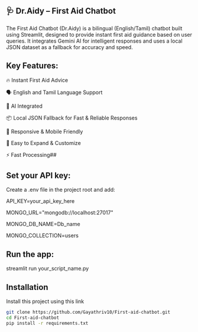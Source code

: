 ## 🩺 Dr.Aidy – First Aid Chatbot
The First Aid Chatbot (Dr.Aidy) is a bilingual (English/Tamil) chatbot built using Streamlit, designed to provide instant first aid guidance based on user queries. It integrates Gemini AI for intelligent responses and uses a local JSON dataset as a fallback for accuracy and speed.

## Key Features: 

🔥 Instant First Aid Advice

🗣️ English and Tamil Language Support

🧠 AI Integrated

📦 Local JSON Fallback for Fast & Reliable Responses

📱 Responsive & Mobile Friendly

🧩 Easy to Expand & Customize

⚡ Fast Processing##

## Set your API key:

Create a .env file in the project root and add:

API_KEY=your_api_key_here

MONGO_URL="mongodb://localhost:27017"

MONGO_DB_NAME=Db_name

MONGO_COLLECTION=users

## Run the app:

streamlit run your_script_name.py
## Installation

Install this project using this link 

```bash
git clone https://github.com/Gayathriv10/First-aid-chatbot.git
cd First-aid-chatbot
pip install -r requirements.txt
```
    